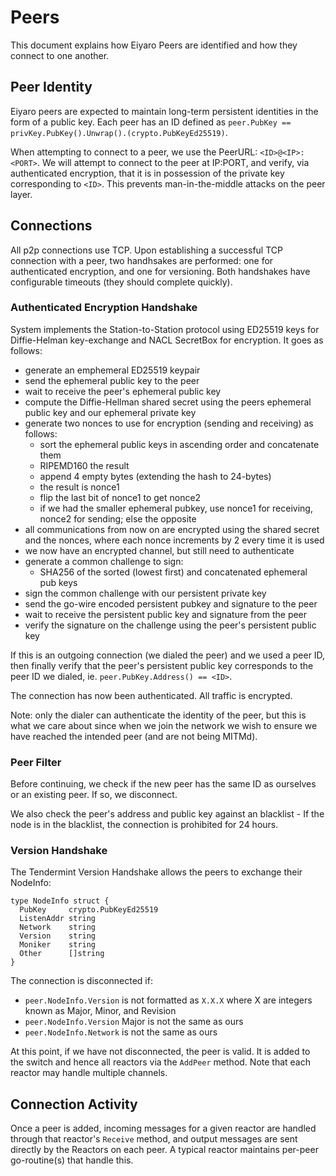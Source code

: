 # Peers

This document explains how Eiyaro Peers are identified and how they connect to one another.

## Peer Identity

Eiyaro peers are expected to maintain long-term persistent identities in the form of a public key.
Each peer has an ID defined as `peer.PubKey == privKey.PubKey().Unwrap().(crypto.PubKeyEd25519)`.

When attempting to connect to a peer, we use the PeerURL: `<ID>@<IP>:<PORT>`.
We will attempt to connect to the peer at IP:PORT, and verify,
via authenticated encryption, that it is in possession of the private key
corresponding to `<ID>`. This prevents man-in-the-middle attacks on the peer layer.

## Connections

All p2p connections use TCP.
Upon establishing a successful TCP connection with a peer,
two handhsakes are performed: one for authenticated encryption, and one for versioning.
Both handshakes have configurable timeouts (they should complete quickly).

### Authenticated Encryption Handshake

System implements the Station-to-Station protocol
using ED25519 keys for Diffie-Helman key-exchange and NACL SecretBox for encryption.
It goes as follows:
- generate an emphemeral ED25519 keypair
- send the ephemeral public key to the peer
- wait to receive the peer's ephemeral public key
- compute the Diffie-Hellman shared secret using the peers ephemeral public key and our ephemeral private key
- generate two nonces to use for encryption (sending and receiving) as follows:
    - sort the ephemeral public keys in ascending order and concatenate them
    - RIPEMD160 the result
    - append 4 empty bytes (extending the hash to 24-bytes)
    - the result is nonce1
    - flip the last bit of nonce1 to get nonce2
    - if we had the smaller ephemeral pubkey, use nonce1 for receiving, nonce2 for sending;
        else the opposite
- all communications from now on are encrypted using the shared secret and the nonces, where each nonce
increments by 2 every time it is used
- we now have an encrypted channel, but still need to authenticate
- generate a common challenge to sign:
    - SHA256 of the sorted (lowest first) and concatenated ephemeral pub keys
- sign the common challenge with our persistent private key
- send the go-wire encoded persistent pubkey and signature to the peer
- wait to receive the persistent public key and signature from the peer
- verify the signature on the challenge using the peer's persistent public key


If this is an outgoing connection (we dialed the peer) and we used a peer ID,
then finally verify that the peer's persistent public key corresponds to the peer ID we dialed,
ie. `peer.PubKey.Address() == <ID>`.

The connection has now been authenticated. All traffic is encrypted.

Note: only the dialer can authenticate the identity of the peer,
but this is what we care about since when we join the network we wish to
ensure we have reached the intended peer (and are not being MITMd).

### Peer Filter

Before continuing, we check if the new peer has the same ID as ourselves or
an existing peer. If so, we disconnect.

We also check the peer's address and public key against
an blacklist - If the node is in the blacklist, the connection is prohibited for 24 hours.


### Version Handshake

The Tendermint Version Handshake allows the peers to exchange their NodeInfo:

```golang
type NodeInfo struct {
  PubKey     crypto.PubKeyEd25519
  ListenAddr string
  Network    string
  Version    string
  Moniker    string
  Other      []string
}
```

The connection is disconnected if:
- `peer.NodeInfo.Version` is not formatted as `X.X.X` where X are integers known as Major, Minor, and Revision
- `peer.NodeInfo.Version` Major is not the same as ours
- `peer.NodeInfo.Network` is not the same as ours


At this point, if we have not disconnected, the peer is valid.
It is added to the switch and hence all reactors via the `AddPeer` method.
Note that each reactor may handle multiple channels.

## Connection Activity

Once a peer is added, incoming messages for a given reactor are handled through
that reactor's `Receive` method, and output messages are sent directly by the Reactors
on each peer. A typical reactor maintains per-peer go-routine(s) that handle this.
